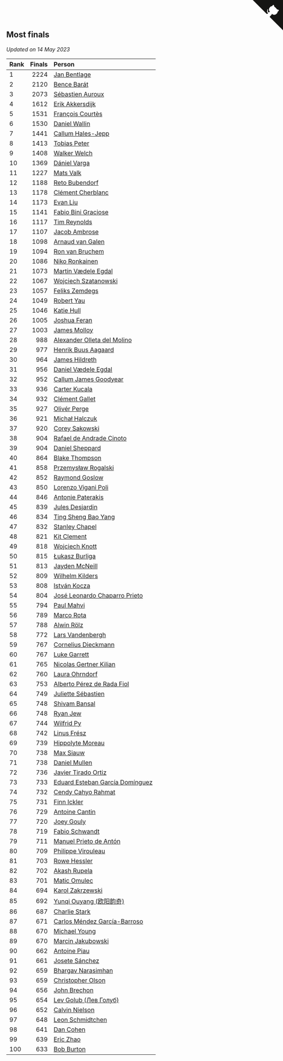 ## Most finals

*Updated on 14 May 2023*

| Rank | Finals | Person |
| :--- | ---: | :--- |
| 1 | 2224 | [Jan Bentlage](https://www.worldcubeassociation.org/persons/2010BENT01) |
| 2 | 2120 | [Bence Barát](https://www.worldcubeassociation.org/persons/2008BARA01) |
| 3 | 2073 | [Sébastien Auroux](https://www.worldcubeassociation.org/persons/2008AURO01) |
| 4 | 1612 | [Erik Akkersdijk](https://www.worldcubeassociation.org/persons/2005AKKE01) |
| 5 | 1531 | [François Courtès](https://www.worldcubeassociation.org/persons/2008COUR01) |
| 6 | 1530 | [Daniel Wallin](https://www.worldcubeassociation.org/persons/2013WALL03) |
| 7 | 1441 | [Callum Hales-Jepp](https://www.worldcubeassociation.org/persons/2012HALE01) |
| 8 | 1413 | [Tobias Peter](https://www.worldcubeassociation.org/persons/2014PETE03) |
| 9 | 1408 | [Walker Welch](https://www.worldcubeassociation.org/persons/2011WELC01) |
| 10 | 1369 | [Dániel Varga](https://www.worldcubeassociation.org/persons/2008VARG01) |
| 11 | 1227 | [Mats Valk](https://www.worldcubeassociation.org/persons/2007VALK01) |
| 12 | 1188 | [Reto Bubendorf](https://www.worldcubeassociation.org/persons/2012BUBE01) |
| 13 | 1178 | [Clément Cherblanc](https://www.worldcubeassociation.org/persons/2014CHER05) |
| 14 | 1173 | [Evan Liu](https://www.worldcubeassociation.org/persons/2009LIUE01) |
| 15 | 1141 | [Fabio Bini Graciose](https://www.worldcubeassociation.org/persons/2010GRAC02) |
| 16 | 1117 | [Tim Reynolds](https://www.worldcubeassociation.org/persons/2005REYN01) |
| 17 | 1107 | [Jacob Ambrose](https://www.worldcubeassociation.org/persons/2010AMBR01) |
| 18 | 1098 | [Arnaud van Galen](https://www.worldcubeassociation.org/persons/2006GALE01) |
| 19 | 1094 | [Ron van Bruchem](https://www.worldcubeassociation.org/persons/2003BRUC01) |
| 20 | 1086 | [Niko Ronkainen](https://www.worldcubeassociation.org/persons/2010RONK01) |
| 21 | 1073 | [Martin Vædele Egdal](https://www.worldcubeassociation.org/persons/2013EGDA02) |
| 22 | 1067 | [Wojciech Szatanowski](https://www.worldcubeassociation.org/persons/2011SZAT01) |
| 23 | 1057 | [Feliks Zemdegs](https://www.worldcubeassociation.org/persons/2009ZEMD01) |
| 24 | 1049 | [Robert Yau](https://www.worldcubeassociation.org/persons/2009YAUR01) |
| 25 | 1046 | [Katie Hull](https://www.worldcubeassociation.org/persons/2010HULL01) |
| 26 | 1005 | [Joshua Feran](https://www.worldcubeassociation.org/persons/2011FERA01) |
| 27 | 1003 | [James Molloy](https://www.worldcubeassociation.org/persons/2011MOLL01) |
| 28 | 988 | [Alexander Olleta del Molino](https://www.worldcubeassociation.org/persons/2008OLLE01) |
| 29 | 977 | [Henrik Buus Aagaard](https://www.worldcubeassociation.org/persons/2006BUUS01) |
| 30 | 964 | [James Hildreth](https://www.worldcubeassociation.org/persons/2009HILD01) |
| 31 | 956 | [Daniel Vædele Egdal](https://www.worldcubeassociation.org/persons/2013EGDA01) |
| 32 | 952 | [Callum James Goodyear](https://www.worldcubeassociation.org/persons/2012GOOD02) |
| 33 | 936 | [Carter Kucala](https://www.worldcubeassociation.org/persons/2015KUCA01) |
| 34 | 932 | [Clément Gallet](https://www.worldcubeassociation.org/persons/2004GALL02) |
| 35 | 927 | [Olivér Perge](https://www.worldcubeassociation.org/persons/2007PERG01) |
| 36 | 921 | [Michał Halczuk](https://www.worldcubeassociation.org/persons/2006HALC01) |
| 37 | 920 | [Corey Sakowski](https://www.worldcubeassociation.org/persons/2011SAKO01) |
| 38 | 904 | [Rafael de Andrade Cinoto](https://www.worldcubeassociation.org/persons/2007CINO01) |
| 39 | 904 | [Daniel Sheppard](https://www.worldcubeassociation.org/persons/2009SHEP01) |
| 40 | 864 | [Blake Thompson](https://www.worldcubeassociation.org/persons/2010THOM03) |
| 41 | 858 | [Przemysław Rogalski](https://www.worldcubeassociation.org/persons/2013ROGA02) |
| 42 | 852 | [Raymond Goslow](https://www.worldcubeassociation.org/persons/2014GOSL01) |
| 43 | 850 | [Lorenzo Vigani Poli](https://www.worldcubeassociation.org/persons/2007POLI01) |
| 44 | 846 | [Antonie Paterakis](https://www.worldcubeassociation.org/persons/2012PATE01) |
| 45 | 839 | [Jules Desjardin](https://www.worldcubeassociation.org/persons/2010DESJ01) |
| 46 | 834 | [Ting Sheng Bao Yang](https://www.worldcubeassociation.org/persons/2008BAOY01) |
| 47 | 832 | [Stanley Chapel](https://www.worldcubeassociation.org/persons/2016CHAP04) |
| 48 | 821 | [Kit Clement](https://www.worldcubeassociation.org/persons/2008CLEM01) |
| 49 | 818 | [Wojciech Knott](https://www.worldcubeassociation.org/persons/2011KNOT01) |
| 50 | 815 | [Łukasz Burliga](https://www.worldcubeassociation.org/persons/2013BURL01) |
| 51 | 813 | [Jayden McNeill](https://www.worldcubeassociation.org/persons/2012MCNE01) |
| 52 | 809 | [Wilhelm Kilders](https://www.worldcubeassociation.org/persons/2010KILD02) |
| 53 | 808 | [István Kocza](https://www.worldcubeassociation.org/persons/2005KOCZ01) |
| 54 | 804 | [José Leonardo Chaparro Prieto](https://www.worldcubeassociation.org/persons/2011CHAP01) |
| 55 | 794 | [Paul Mahvi](https://www.worldcubeassociation.org/persons/2012MAHV01) |
| 56 | 789 | [Marco Rota](https://www.worldcubeassociation.org/persons/2009ROTA01) |
| 57 | 788 | [Alwin Rölz](https://www.worldcubeassociation.org/persons/2016ROLZ01) |
| 58 | 772 | [Lars Vandenbergh](https://www.worldcubeassociation.org/persons/2003VAND01) |
| 59 | 767 | [Cornelius Dieckmann](https://www.worldcubeassociation.org/persons/2009DIEC01) |
| 60 | 767 | [Luke Garrett](https://www.worldcubeassociation.org/persons/2017GARR05) |
| 61 | 765 | [Nicolas Gertner Kilian](https://www.worldcubeassociation.org/persons/2013GERT01) |
| 62 | 760 | [Laura Ohrndorf](https://www.worldcubeassociation.org/persons/2009OHRN01) |
| 63 | 753 | [Alberto Pérez de Rada Fiol](https://www.worldcubeassociation.org/persons/2011FIOL01) |
| 64 | 749 | [Juliette Sébastien](https://www.worldcubeassociation.org/persons/2014SEBA01) |
| 65 | 748 | [Shivam Bansal](https://www.worldcubeassociation.org/persons/2011BANS02) |
| 66 | 748 | [Ryan Jew](https://www.worldcubeassociation.org/persons/2008JEWR01) |
| 67 | 744 | [Wilfrid Py](https://www.worldcubeassociation.org/persons/2016PYWI01) |
| 68 | 742 | [Linus Frész](https://www.worldcubeassociation.org/persons/2011FRES01) |
| 69 | 739 | [Hippolyte Moreau](https://www.worldcubeassociation.org/persons/2008MORE02) |
| 70 | 738 | [Max Siauw](https://www.worldcubeassociation.org/persons/2017SIAU02) |
| 71 | 738 | [Daniel Mullen](https://www.worldcubeassociation.org/persons/2016MULL04) |
| 72 | 736 | [Javier Tirado Ortiz](https://www.worldcubeassociation.org/persons/2009TIRA01) |
| 73 | 733 | [Eduard Esteban García Domínguez](https://www.worldcubeassociation.org/persons/2011EDUA01) |
| 74 | 732 | [Cendy Cahyo Rahmat](https://www.worldcubeassociation.org/persons/2010RAHM02) |
| 75 | 731 | [Finn Ickler](https://www.worldcubeassociation.org/persons/2012ICKL01) |
| 76 | 729 | [Antoine Cantin](https://www.worldcubeassociation.org/persons/2010CANT02) |
| 77 | 720 | [Joey Gouly](https://www.worldcubeassociation.org/persons/2007GOUL01) |
| 78 | 719 | [Fabio Schwandt](https://www.worldcubeassociation.org/persons/2014SCHW02) |
| 79 | 711 | [Manuel Prieto de Antón](https://www.worldcubeassociation.org/persons/2015ANTO04) |
| 80 | 709 | [Philippe Virouleau](https://www.worldcubeassociation.org/persons/2008VIRO01) |
| 81 | 703 | [Rowe Hessler](https://www.worldcubeassociation.org/persons/2007HESS01) |
| 82 | 702 | [Akash Rupela](https://www.worldcubeassociation.org/persons/2012RUPE01) |
| 83 | 701 | [Matic Omulec](https://www.worldcubeassociation.org/persons/2010OMUL02) |
| 84 | 694 | [Karol Zakrzewski](https://www.worldcubeassociation.org/persons/2014ZAKR01) |
| 85 | 692 | [Yunqi Ouyang (欧阳韵奇)](https://www.worldcubeassociation.org/persons/2007YUNQ01) |
| 86 | 687 | [Charlie Stark](https://www.worldcubeassociation.org/persons/2014STAR05) |
| 87 | 671 | [Carlos Méndez García-Barroso](https://www.worldcubeassociation.org/persons/2010GARC02) |
| 88 | 670 | [Michael Young](https://www.worldcubeassociation.org/persons/2008YOUN02) |
| 89 | 670 | [Marcin Jakubowski](https://www.worldcubeassociation.org/persons/2007JAKU01) |
| 90 | 662 | [Antoine Piau](https://www.worldcubeassociation.org/persons/2008PIAU01) |
| 91 | 661 | [Josete Sánchez](https://www.worldcubeassociation.org/persons/2015SANC18) |
| 92 | 659 | [Bhargav Narasimhan](https://www.worldcubeassociation.org/persons/2011NARA02) |
| 93 | 659 | [Christopher Olson](https://www.worldcubeassociation.org/persons/2009OLSO01) |
| 94 | 656 | [John Brechon](https://www.worldcubeassociation.org/persons/2010BREC01) |
| 95 | 654 | [Lev Golub (Лев Голуб)](https://www.worldcubeassociation.org/persons/2014HOLU01) |
| 96 | 652 | [Calvin Nielson](https://www.worldcubeassociation.org/persons/2014NIEL03) |
| 97 | 648 | [Leon Schmidtchen](https://www.worldcubeassociation.org/persons/2010SCHM01) |
| 98 | 641 | [Dan Cohen](https://www.worldcubeassociation.org/persons/2007COHE01) |
| 99 | 639 | [Eric Zhao](https://www.worldcubeassociation.org/persons/2010ZHAO19) |
| 100 | 633 | [Bob Burton](https://www.worldcubeassociation.org/persons/2003BURT01) |


<a href="https://github.com/JustinTimeCuber/wca_statistics" class="github-corner" aria-label="View source on Github"><svg width="80" height="80" viewBox="0 0 250 250" style="fill:#151513; color:#fff; position: absolute; top: 0; border: 0; right: 0;" aria-hidden="true"><path d="M0,0 L115,115 L130,115 L142,142 L250,250 L250,0 Z"></path><path d="M128.3,109.0 C113.8,99.7 119.0,89.6 119.0,89.6 C122.0,82.7 120.5,78.6 120.5,78.6 C119.2,72.0 123.4,76.3 123.4,76.3 C127.3,80.9 125.5,87.3 125.5,87.3 C122.9,97.6 130.6,101.9 134.4,103.2" fill="currentColor" style="transform-origin: 130px 106px;" class="octo-arm"></path><path d="M115.0,115.0 C114.9,115.1 118.7,116.5 119.8,115.4 L133.7,101.6 C136.9,99.2 139.9,98.4 142.2,98.6 C133.8,88.0 127.5,74.4 143.8,58.0 C148.5,53.4 154.0,51.2 159.7,51.0 C160.3,49.4 163.2,43.6 171.4,40.1 C171.4,40.1 176.1,42.5 178.8,56.2 C183.1,58.6 187.2,61.8 190.9,65.4 C194.5,69.0 197.7,73.2 200.1,77.6 C213.8,80.2 216.3,84.9 216.3,84.9 C212.7,93.1 206.9,96.0 205.4,96.6 C205.1,102.4 203.0,107.8 198.3,112.5 C181.9,128.9 168.3,122.5 157.7,114.1 C157.9,116.9 156.7,120.9 152.7,124.9 L141.0,136.5 C139.8,137.7 141.6,141.9 141.8,141.8 Z" fill="currentColor" class="octo-body"></path></svg></a><style>.github-corner:hover .octo-arm{animation:octocat-wave 560ms ease-in-out}@keyframes octocat-wave{0%,100%{transform:rotate(0)}20%,60%{transform:rotate(-25deg)}40%,80%{transform:rotate(10deg)}}@media (max-width:500px){.github-corner:hover .octo-arm{animation:none}.github-corner .octo-arm{animation:octocat-wave 560ms ease-in-out}}</style>
